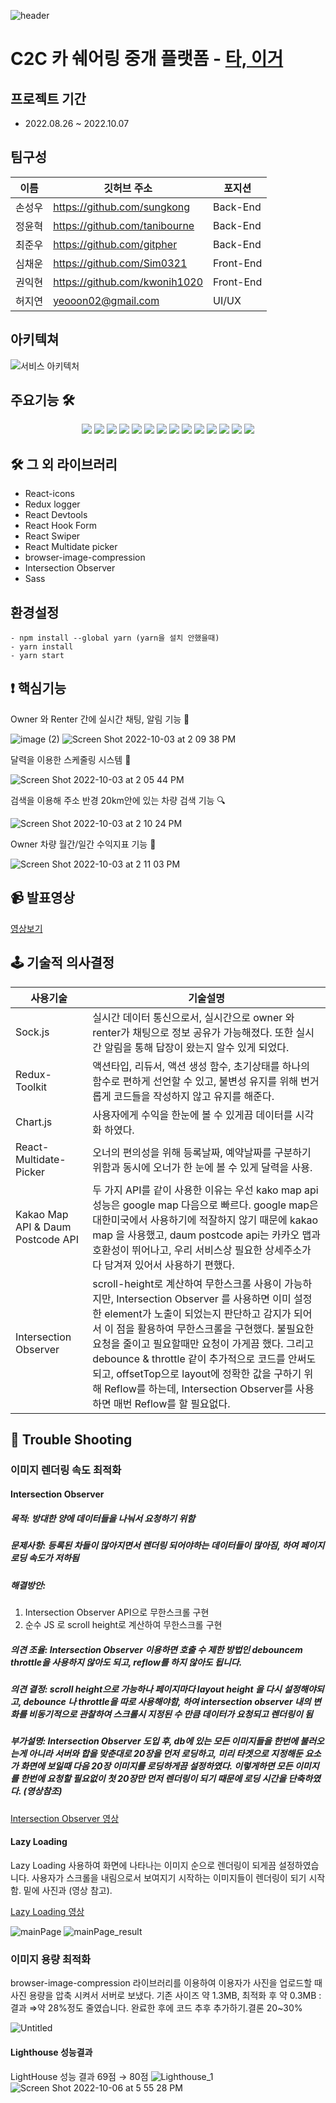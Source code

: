 ![header](https://capsule-render.vercel.app/api?type=waving&text=ta,iger&color=auto&height=200&align=center&animation=scaleIn)
<br>
# C2C 카 쉐어링 중개 플랫폼 - <a href="https://taiger.kr/">타, 이거</a>
## 프로젝트 기간
- 2022.08.26 ~ 2022.10.07
## 팀구성
이름 | 깃허브 주소 | 포지션 
--- | --- | --- 
손성우 | https://github.com/sungkong | Back-End
정윤혁 | https://github.com/tanibourne | Back-End 
최준우 | https://github.com/gitpher | Back-End 
심채운 | https://github.com/Sim0321 | Front-End
권익현  | https://github.com/kwonih1020 | Front-End
허지연 | yeooon02@gmail.com | UI/UX 

## 아키텍쳐
![서비스 아키텍처](https://user-images.githubusercontent.com/26310384/193829271-8159e1de-0727-4a9f-805b-5aac52cd7aee.png)

## 주요기능 🛠
<div align=center> 
<img src="https://img.shields.io/badge/React-F7DF1E?style=for-the-badge&logo=react&logoColor=#3776AB"/>
<img src="https://img.shields.io/badge/Styled_Components-000000?style=for-the-badge&logo=react&logoColor=#3776AB"/>
<img src="https://img.shields.io/badge/Redux/Toolkit-61DAFB?style=for-the-badge&logo=redux&logoColor=#CA4245"/>
<img src="https://img.shields.io/badge/ReactRouter-F7DF1E?style=for-the-badge&logo=redux&logoColor=#764ABC"/>
<img src="https://img.shields.io/badge/Axios-000000?style=for-the-badge&logo=axios&logoColor=#3776AB"/>
<img src="https://img.shields.io/badge/Javascript-red?style=for-the-badge&logo=javascript&logoColor=black"/>
<img src="https://img.shields.io/badge/HTML5-008000?style=for-the-badge&logo=HTML5&logoColor=#E34F26"/>
<img src="https://img.shields.io/badge/CSS3-blue?style=for-the-badge&logo=css3&logoColor=#1572B6"/>
<img src="https://img.shields.io/badge/Sock.js-black?style=for-the-badge&logo=socket.io&logoColor=#1572B6"/>
<img src="https://img.shields.io/badge/STOMP-61DAFB?style=for-the-badge&logo=stomp&logoColor=#CA4245"/>
<img src="https://img.shields.io/badge/Chart.js-F7DF1E?style=for-the-badge&logo=chart.js&logoColor=#4287f5"/>
<img src="https://img.shields.io/badge/AWS.S3-red?style=for-the-badge&logo=AWS&logoColor=#32a852"/>
<img src="https://img.shields.io/badge/AWS.CLOUDFRONT-000000?style=for-the-badge&logo=CLOUDFRONT&logoColor=#3776AB"/>
<img src="https://img.shields.io/badge/Kakao.Map-blue?style=for-the-badge&logo=kakao&logoColor=#1572B6"/>
</div>

## 🛠 그 외 라이브러리
- React-icons
- Redux logger
- React Devtools
- React Hook Form
- React Swiper
- React Multidate picker
- browser-image-compression
- Intersection Observer
- Sass

## 환경설정
```
- npm install --global yarn (yarn을 설치 안했을때)
- yarn install
- yarn start
```

## ❗ 핵심기능
Owner 와 Renter 간에 실시간 채팅, 알림 기능 💬 

![image (2)](https://user-images.githubusercontent.com/26310384/194004846-fc563aad-a55f-49d7-8856-5d5eec3fdf9b.png)
![Screen Shot 2022-10-03 at 2 09 38 PM](https://user-images.githubusercontent.com/26310384/194004884-f2171570-dd8b-4ca0-962c-1aea7715ed43.png)
<br>

달력을 이용한 스케줄링 시스템 📅 

![Screen Shot 2022-10-03 at 2 05 44 PM](https://user-images.githubusercontent.com/26310384/194004935-60276e6d-e7db-42f7-a933-2d6d18fb4fae.png)
<br>

검색을 이용해 주소 반경 20km안에 있는 차량 검색 기능 🔍 

![Screen Shot 2022-10-03 at 2 10 24 PM](https://user-images.githubusercontent.com/26310384/194004986-39565ec6-3336-423e-9d6f-18b40a7af5a4.png)
<br>

Owner 차량 월간/일간 수익지표 기능 🧮 

![Screen Shot 2022-10-03 at 2 11 03 PM](https://user-images.githubusercontent.com/26310384/194005029-7278bcea-5dca-4206-b11b-faf3ca84cd19.png)

## 📹 발표영상
<a href="https://youtu.be/-FgCdGtO14g">영상보기</a>

## 🕹️ 기술적 의사결정
사용기술 | 기술설명 
--- | --- 
Sock.js | 실시간 데이터 통신으로서, 실시간으로 owner 와 renter가 채팅으로 정보 공유가 가능해졌다. 또한 실시간 알림을 통해 답장이 왔는지 알수 있게 되었다.
Redux-Toolkit | 액션타입, 리듀서, 액션 생성 함수, 초기상태를 하나의 함수로 편하게 선언할 수 있고, 불변성 유지를 위해 번거롭게 코드들을 작성하지 않고 유지를 해준다.
Chart.js | 사용자에게 수익을 한눈에 볼 수 있게끔 데이터를 시각화 하였다. 
React-Multidate-Picker | 오너의 편의성을 위해 등록날짜, 예약날짜를 구분하기 위함과 동시에 오너가 한 눈에 볼 수 있게 달력을 사용.
Kakao Map API &  Daum Postcode API | 두 가지 API를 같이 사용한 이유는 우선 kako map api 성능은 google map 다음으로 빠르다. google map은 대한미국에서 사용하기에 적잘하지 않기 때문에 kakao map 을 사용했고, daum postcode api는 카카오 맵과 호환성이 뛰어나고, 우리 서비스상 필요한 상세주소가 다 담겨져 있어서 사용하기 편했다.
Intersection Observer | scroll-height로 계산하여 무한스크롤 사용이 가능하지만, Intersection Observer 를 사용하면 이미 설정한 element가 노출이 되었는지 판단하고 감지가 되어서 이 점을 활용하여 무한스크롤을 구현했다. 불필요한 요청을 줄이고 필요할때만 요청이 가게끔 했다. 그리고 debounce & throttle 같이 추가적으로 코드를 안써도 되고, offsetTop으로 layout에 정확한 값을 구하기 위해 Reflow를 하는데, Intersection Observer를 사용하면 매번 Reflow를 할 필요없다.

## 🔎 Trouble Shooting

### 이미지 렌더링 속도 최적화

#### Intersection Observer
##### 목적: 방대한 양에 데이터들을 나눠서 요청하기 위함
##### 문제사항: 등록된 차들이 많아지면서 렌더링 되어야하는 데이터들이 많아짐, 하여 페이지 로딩 속도가 저하됨
##### 해결방안:
1) Intersection Observer API으로 무한스크롤 구현
2) 순수 JS 로 scroll height로 계산하여 무한스크롤 구현
##### 의견 조율: Intersection Observer 이용하면 호출 수 제한 방법인 debouncem throttle을 사용하지 않아도 되고, reflow를 하지 않아도 됩니다.
##### 의견 결정: scroll height으로 가능하나 페이지마다 layout height 을 다시 설정해야되고, debounce 나 throttle을 따로 사용해야함, 하여 intersection observer 내의 변화를 비동기적으로 관찰하여 스크롤시 지정된 수 만큼 데이터가 요청되고 렌더링이 됨
##### 부가설명: Intersection Observer 도입 후, db에 있는 모든 이미지들을 한번에 불러오는게 아니라 서버와 합을 맞춘대로 20장을 먼저 로딩하고, 미리 타겟으로 지정해둔 요소가 화면에 보일때 다음 20장 이미지를 로딩하게끔 설정하였다. 이렇게하면 모든 이미지를 한번에 요청할 필요없이 첫 20장만 먼저 렌더링이 되기 때문에 로딩 시간을 단축하였다. (영상참조)
<a href="https://youtu.be/qP9jnuBVW4w">Intersection Observer 영상</a>

#### Lazy Loading 

Lazy Loading 사용하여 화면에 나타나는 이미지 순으로 렌더링이 되게끔 설정하였습니다. 사용자가 스크롤을 내림으로서 보여지기 시작하는 이미지들이 렌더링이 되기 시작함. 밑에 사진과 (영상 참고).

<a href="https://youtu.be/o-cI2RKYUJ0">Lazy Loading 영상</a>

![mainPage](https://user-images.githubusercontent.com/26310384/193827274-742ab5e0-32cf-4d0c-a4d0-a6bf2c8e1ba3.png)
![mainPage_result](https://user-images.githubusercontent.com/26310384/193827300-f6642040-9bb0-41ee-9368-e98ee41dc289.png)

### 이미지 용량 최적화

browser-image-compression 라이브러리를 이용하여 이용자가 사진을 업로드할 때 사진 용량을 압축 시켜서 서버로 보냈다. 기존 사이즈 약 1.3MB, 최적화 후 약 0.3MB : 결과 ⇒약 28%정도 줄였습니다. 완료한 후에 코드 추후 추가하기.결론 20~30%

![Untitled](https://user-images.githubusercontent.com/26310384/194003279-1a1492a6-00d0-49b7-b7ea-2a4f044bd5da.png)

#### Lighthouse 성능결과
LightHouse 성능 결과 69점 → 80점
![Lighthouse_1](https://user-images.githubusercontent.com/26310384/194272426-f9a998f8-5400-4b61-83d1-93f8c69bc91a.png)
![Screen Shot 2022-10-06 at 5 55 28 PM](https://user-images.githubusercontent.com/26310384/194272688-b95c02b8-720b-408d-b286-2d8f0bd57c69.png)


